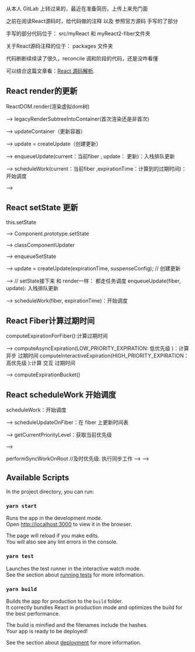 从本人 GitLab 上转过来的，最近在准备简历，上传上来充门面

之前在阅读React源码时，给代码做的注释 以及 参照官方源码 手写的了部分

手写的部分代码位于： src/myReact 和 myReact2-fiber文件夹

关于React源码注释的位于：  packages 文件夹

代码断断续续读了很久，reconcile 调和阶段的代码，还是没咋看懂

可以结合这篇文章看：[React 源码解析](https://react.jokcy.me/book/update/expiration-time.html).


## React  render的更新

ReactDOM.render(渲染虚拟dom树)

-->
legacyRenderSubtreeIntoContainer(首次渲染还是非首次)

-->
updateContainer（更新容器）

-->
update = createUpdate（创建更新）

-->
enqueueUpdate(current：当前fiber , update： 更新)：入栈排队更新

-->
scheduleWork(current：当前fiber ,expirationTime：计算到的过期时间)：开始调度

-->

## React  setState 更新

this.setState

-->
Component.prototype.setState

-->
classComponentUpdater

-->
enqueueSetState

-->
update = createUpdate(expirationTime, suspenseConfig);  // 创建更新

-->
// setState接下来 和 render一样： 都走任务调度
enqueueUpdate(fiber, update): 入栈排队更新

-->
scheduleWork(fiber, expirationTime)：开始调度

## React Fiber计算过期时间


computeExpirationForFiber():计算过期时间

-->
computeAsyncExpiration(LOW_PRIORITY_EXPIRATION: 低优先级 )：计算 异步 过期时间
computeInteractiveExpiration(HIGH_PRIORITY_EXPIRATION：高优先级 ):计算 交互 过期时间

-->
computeExpirationBucket()

## React scheduleWork 开始调度

scheduleWork：开始调度

-->
scheduleUpdateOnFiber：在 fiber 上更新时间表

-->
getCurrentPriorityLevel：获取当前优先级

-->

performSyncWorkOnRoot //及时优先级:   执行同步工作
-->
-->




## Available Scripts

In the project directory, you can run:

### `yarn start`

Runs the app in the development mode.<br />
Open [http://localhost:3000](http://localhost:3000) to view it in the browser.

The page will reload if you make edits.<br />
You will also see any lint errors in the console.

### `yarn test`

Launches the test runner in the interactive watch mode.<br />
See the section about [running tests](https://facebook.github.io/create-react-app/docs/running-tests) for more information.

### `yarn build`

Builds the app for production to the `build` folder.<br />
It correctly bundles React in production mode and optimizes the build for the best performance.

The build is minified and the filenames include the hashes.<br />
Your app is ready to be deployed!

See the section about [deployment](https://facebook.github.io/create-react-app/docs/deployment) for more information.

